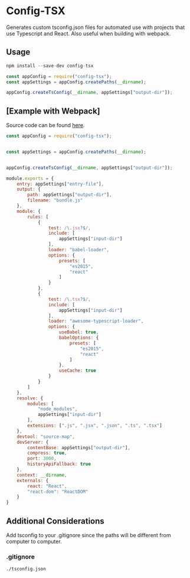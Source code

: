 Config-TSX
=

Generates custom tsconfig.json files for automated use with projects that use Typescript and React. Also useful when building with webpack.

Usage
-

```javascript
npm install --save-dev config-tsx

const appConfig = require("config-tsx");
const appSettings = appConfig.createPaths(__dirname);

appConfig.createTsConfig(__dirname, appSettings["output-dir"]);
```

[Example with Webpack]
-

Source code can be found [here]("https://github.com/cnsheafe/react-from-scratch").

```javascript
const appConfig = require("config-tsx");


const appSettings = appConfig.createPaths(__dirname);


appConfig.createTsConfig(__dirname, appSettings["output-dir"]);

module.exports = {
    entry: appSettings["entry-file"],
    output: {
        path: appSettings["output-dir"],
        filename: "bundle.js"
    },
    module: {
        rules: [
            {
                test: /\.jsx?$/,
                include: [
                    appSettings["input-dir"]
                ],
                loader: "babel-loader",
                options: {
                    presets: [
                        "es2015",
                        "react"
                    ]
                }
            },
            {
                test: /\.tsx?$/,
                include: [
                    appSettings["input-dir"]
                ],
                loader: "awesome-typescript-loader",
                options: {
                    useBabel: true,
                    babelOptions: {
                        presets: [
                            "es2015",
                            "react"
                        ]
                    },
                    useCache: true
                }
            }
        ]
    },
    resolve: {
        modules: [
            "node_modules",
            appSettings["input-dir"]
        ],
        extensions: [".js", ".jsx", ".json", ".ts", ".tsx"]
    },
    devtool: "source-map",
    devServer: {
        contentBase: appSettings["output-dir"],
        compress: true,
        port: 3000,
        historyApiFallback: true
    },
    context: __dirname,
    externals: {
        react: "React",
        "react-dom": "ReactDOM"
    }
}
```

Additional Considerations
-

Add tsconfig to your .gitignore since the paths will be different from computer to computer.

### .gitignore

```git
./tsconfig.json
```